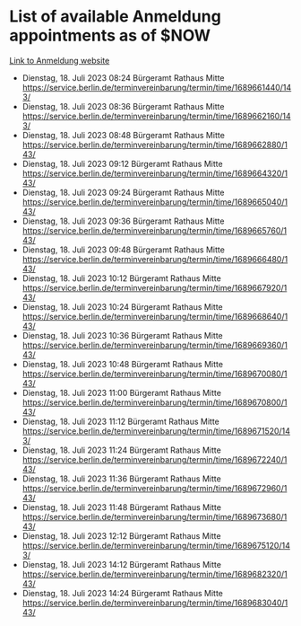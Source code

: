 # List of available Anmeldung appointments as of $NOW
[Link to Anmeldung website](https://service.berlin.de/terminvereinbarung/termin/tag.php?termin=1&anliegen[]=120686&dienstleisterlist=122210,122217,327316,122219,327312,122227,327314,122231,327346,122243,327348,122254,122252,329742,122260,329745,122262,329748,122271,327278,122273,327274,122277,327276,330436,122280,327294,122282,327290,122284,327292,122291,327270,122285,327266,122286,327264,122296,327268,150230,329760,122297,327286,122294,327284,122312,329763,122314,329775,122304,327330,122311,327334,122309,327332,317869,122281,327352,122279,329772,122283,122276,327324,122274,327326,122267,329766,122246,327318,122251,327320,122257,327322,122208,327298,122226,327300&herkunft=http%3A%2F%2Fservice.berlin.de%2Fdienstleistung%2F120686%2F)
- Dienstag, 18. Juli 2023 08:24 Bürgeramt Rathaus Mitte https://service.berlin.de/terminvereinbarung/termin/time/1689661440/143/
- Dienstag, 18. Juli 2023 08:36 Bürgeramt Rathaus Mitte https://service.berlin.de/terminvereinbarung/termin/time/1689662160/143/
- Dienstag, 18. Juli 2023 08:48 Bürgeramt Rathaus Mitte https://service.berlin.de/terminvereinbarung/termin/time/1689662880/143/
- Dienstag, 18. Juli 2023 09:12 Bürgeramt Rathaus Mitte https://service.berlin.de/terminvereinbarung/termin/time/1689664320/143/
- Dienstag, 18. Juli 2023 09:24 Bürgeramt Rathaus Mitte https://service.berlin.de/terminvereinbarung/termin/time/1689665040/143/
- Dienstag, 18. Juli 2023 09:36 Bürgeramt Rathaus Mitte https://service.berlin.de/terminvereinbarung/termin/time/1689665760/143/
- Dienstag, 18. Juli 2023 09:48 Bürgeramt Rathaus Mitte https://service.berlin.de/terminvereinbarung/termin/time/1689666480/143/
- Dienstag, 18. Juli 2023 10:12 Bürgeramt Rathaus Mitte https://service.berlin.de/terminvereinbarung/termin/time/1689667920/143/
- Dienstag, 18. Juli 2023 10:24 Bürgeramt Rathaus Mitte https://service.berlin.de/terminvereinbarung/termin/time/1689668640/143/
- Dienstag, 18. Juli 2023 10:36 Bürgeramt Rathaus Mitte https://service.berlin.de/terminvereinbarung/termin/time/1689669360/143/
- Dienstag, 18. Juli 2023 10:48 Bürgeramt Rathaus Mitte https://service.berlin.de/terminvereinbarung/termin/time/1689670080/143/
- Dienstag, 18. Juli 2023 11:00 Bürgeramt Rathaus Mitte https://service.berlin.de/terminvereinbarung/termin/time/1689670800/143/
- Dienstag, 18. Juli 2023 11:12 Bürgeramt Rathaus Mitte https://service.berlin.de/terminvereinbarung/termin/time/1689671520/143/
- Dienstag, 18. Juli 2023 11:24 Bürgeramt Rathaus Mitte https://service.berlin.de/terminvereinbarung/termin/time/1689672240/143/
- Dienstag, 18. Juli 2023 11:36 Bürgeramt Rathaus Mitte https://service.berlin.de/terminvereinbarung/termin/time/1689672960/143/
- Dienstag, 18. Juli 2023 11:48 Bürgeramt Rathaus Mitte https://service.berlin.de/terminvereinbarung/termin/time/1689673680/143/
- Dienstag, 18. Juli 2023 12:12 Bürgeramt Rathaus Mitte https://service.berlin.de/terminvereinbarung/termin/time/1689675120/143/
- Dienstag, 18. Juli 2023 14:12 Bürgeramt Rathaus Mitte https://service.berlin.de/terminvereinbarung/termin/time/1689682320/143/
- Dienstag, 18. Juli 2023 14:24 Bürgeramt Rathaus Mitte https://service.berlin.de/terminvereinbarung/termin/time/1689683040/143/
